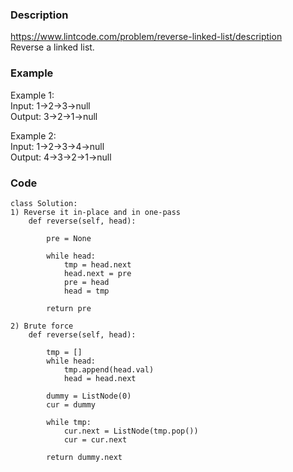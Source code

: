 ### Description
https://www.lintcode.com/problem/reverse-linked-list/description \
Reverse a linked list.

### Example
Example 1:\
Input: 1->2->3->null\
Output: 3->2->1->null

Example 2:\
Input: 1->2->3->4->null\
Output: 4->3->2->1->null

### Code
```
class Solution:
1) Reverse it in-place and in one-pass
    def reverse(self, head):
        
        pre = None
        
        while head:
            tmp = head.next
            head.next = pre
            pre = head
            head = tmp
        
        return pre

2) Brute force
    def reverse(self, head):
        
        tmp = []
        while head:
            tmp.append(head.val)
            head = head.next
        
        dummy = ListNode(0)
        cur = dummy
        
        while tmp:
            cur.next = ListNode(tmp.pop())
            cur = cur.next
        
        return dummy.next
```
